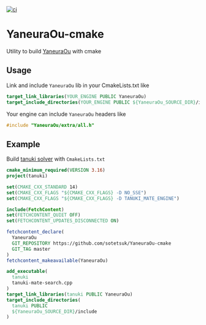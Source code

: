 [![ci](https://github.com/sotetsuk/YaneuraOu-cmake/actions/workflows/ci.yml/badge.svg)](https://github.com/sotetsuk/YaneuraOu-cmake/actions/workflows/ci.yml)

# YaneuraOu-cmake

Utility to build [YaneuraOu](https://github.com/yaneurao/YaneuraOu) with cmake

## Usage

Link and include `YaneuraOu` lib in your CmakeLists.txt like 

```cmake
target_link_libraries(YOUR_ENGINE PUBLIC YaneuraOu)
target_include_directories(YOUR_ENGINE PUBLIC ${YaneuraOu_SOURCE_DIR}/include)
```

Your engine can include `YaneuraOu` headers like

```cpp
#include "YaneuraOu/extra/all.h"
```

## Example

Build [tanuki solver](https://github.com/yaneurao/YaneuraOu/blob/master/source/engine/tanuki-mate-engine/tanuki-mate-search.cpp) with `CmakeLists.txt`

```cmake
cmake_minimum_required(VERSION 3.16)
project(tanuki)

set(CMAKE_CXX_STANDARD 14)
set(CMAKE_CXX_FLAGS "${CMAKE_CXX_FLAGS} -D NO_SSE")
set(CMAKE_CXX_FLAGS "${CMAKE_CXX_FLAGS} -D TANUKI_MATE_ENGINE")

include(FetchContent)
set(FETCHCONTENT_QUIET OFF)
set(FETCHCONTENT_UPDATES_DISCONNECTED ON)

fetchcontent_declare(
  YaneuraOu
  GIT_REPOSITORY https://github.com/sotetsuk/YaneuraOu-cmake
  GIT_TAG master
)
fetchcontent_makeavailable(YaneuraOu)

add_executable(
  tanuki
  tanuki-mate-search.cpp
)
target_link_libraries(tanuki PUBLIC YaneuraOu)
target_include_directories(
  tanuki PUBLIC
  ${YaneuraOu_SOURCE_DIR}/include
)
```
